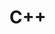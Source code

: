# C++

<!-- **mycpp:**
- [helloworld](https://github.com/mufHaQ/Cpp/blob/master/C%2B%2B/helloworld.cpp)
- [variabel](https://github.com/mufHaQ/Cpp/blob/master/C%2B%2B/variabel.cpp)

**Latihan:** -->